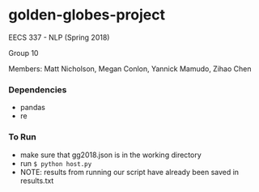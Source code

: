 # golden-globes-project
EECS 337 - NLP (Spring 2018)

Group 10

Members: Matt Nicholson, Megan Conlon, Yannick Mamudo, Zihao Chen

### Dependencies
- pandas
- re

### To Run
- make sure that gg2018.json is in the working directory
- run ```$ python host.py```
- NOTE: results from running our script have already been saved in results.txt
